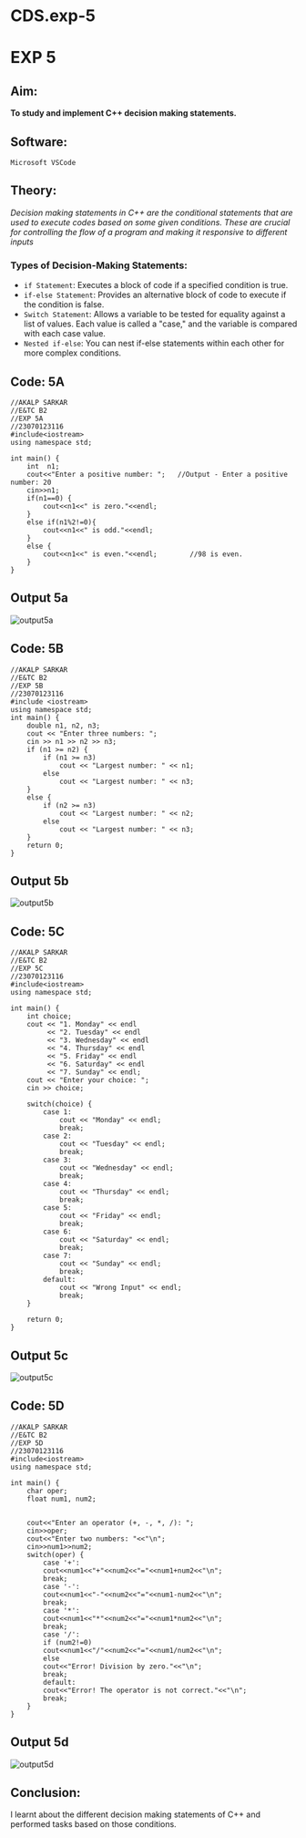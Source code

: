 # CDS.exp-5
# EXP 5

## Aim:
**To study and implement C++ decision making statements.**

## Software:
`Microsoft VSCode`

## Theory:
*Decision making statements in C++ are the conditional statements that are used to execute codes based on some given conditions. These are crucial for controlling the flow of a program and making it responsive to different inputs*

### Types of Decision-Making Statements:
+ `if Statement`: Executes a block of code if a specified condition is true.
+ `if-else Statement`: Provides an alternative block of code to execute if the condition is false.
+ `Switch Statement`: Allows a variable to be tested for equality against a list of values. Each value is called a "case," and the variable is compared with each case value.
+ `Nested if-else`: You can nest if-else statements within each other for more complex conditions.

## Code: 5A
```
//AKALP SARKAR
//E&TC B2
//EXP 5A
//23070123116
#include<iostream>
using namespace std;

int main() {
    int  n1;
    cout<<"Enter a positive number: ";   //Output - Enter a positive number: 20
    cin>>n1;
    if(n1==0) {
        cout<<n1<<" is zero."<<endl;
    }
    else if(n1%2!=0){
        cout<<n1<<" is odd."<<endl;
    }
    else {
        cout<<n1<<" is even."<<endl;        //98 is even.
    }
}
```
## Output 5a
![output5a](https://github.com/user-attachments/assets/6bd3097b-0182-4435-af20-fce7182c7c8c)
## Code: 5B
```
//AKALP SARKAR
//E&TC B2
//EXP 5B
//23070123116
#include <iostream>
using namespace std;
int main() {
    double n1, n2, n3;
    cout << "Enter three numbers: ";
    cin >> n1 >> n2 >> n3;
    if (n1 >= n2) {
        if (n1 >= n3)
            cout << "Largest number: " << n1;
        else
            cout << "Largest number: " << n3;
    }
    else {
        if (n2 >= n3)
            cout << "Largest number: " << n2;
        else
            cout << "Largest number: " << n3;
    }
    return 0;
}
```
## Output 5b
![output5b](https://github.com/user-attachments/assets/5a7935a7-aa70-489c-a788-ee4cd9c05550)
## Code: 5C
```
//AKALP SARKAR
//E&TC B2
//EXP 5C
//23070123116
#include<iostream>
using namespace std;

int main() {
    int choice;
    cout << "1. Monday" << endl
         << "2. Tuesday" << endl
         << "3. Wednesday" << endl
         << "4. Thursday" << endl
         << "5. Friday" << endl
         << "6. Saturday" << endl
         << "7. Sunday" << endl;
    cout << "Enter your choice: ";
    cin >> choice;
    
    switch(choice) {
        case 1:
            cout << "Monday" << endl;
            break;
        case 2:
            cout << "Tuesday" << endl;
            break;
        case 3:
            cout << "Wednesday" << endl;
            break;
        case 4:
            cout << "Thursday" << endl;
            break;
        case 5:
            cout << "Friday" << endl;
            break;
        case 6:
            cout << "Saturday" << endl;
            break;
        case 7:
            cout << "Sunday" << endl;
            break;
        default:
            cout << "Wrong Input" << endl;
            break;
    }
    
    return 0;
}
```
## Output 5c
![output5c](https://github.com/user-attachments/assets/a293d1c8-b381-4c32-8cb1-56c63512ec2d)
## Code: 5D
```
//AKALP SARKAR
//E&TC B2
//EXP 5D
//23070123116
#include<iostream>
using namespace std;

int main() {
    char oper;
    float num1, num2;
    

    cout<<"Enter an operator (+, -, *, /): ";
    cin>>oper;
    cout<<"Enter two numbers: "<<"\n";
    cin>>num1>>num2;
    switch(oper) {
        case '+':
        cout<<num1<<"+"<<num2<<"="<<num1+num2<<"\n";
        break;
        case '-':
        cout<<num1<<"-"<<num2<<"="<<num1-num2<<"\n";
        break;
        case '*':
        cout<<num1<<"*"<<num2<<"="<<num1*num2<<"\n";
        break;
        case '/':
        if (num2!=0)
        cout<<num1<<"/"<<num2<<"="<<num1/num2<<"\n";
        else
        cout<<"Error! Division by zero."<<"\n";
        break;
        default:
        cout<<"Error! The operator is not correct."<<"\n";
        break;
    }
}
```
## Output 5d
![output5d](https://github.com/user-attachments/assets/f4feb520-561b-4246-84ca-512d91642483)
## Conclusion:
I learnt about the different decision making statements of C++ and performed tasks based on those conditions.
